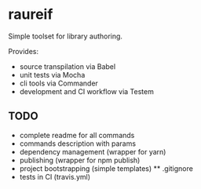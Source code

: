 # raureif

Simple toolset for library authoring.

Provides:
* source transpilation via Babel
* unit tests via Mocha
* cli tools via Commander
* development and CI workflow via Testem

## TODO

* complete readme for all commands
* commands description with params
* dependency management (wrapper for yarn)
* publishing (wrapper for npm publish)
* project bootstrapping (simple templates)
** .gitignore
* tests in CI (travis.yml)
